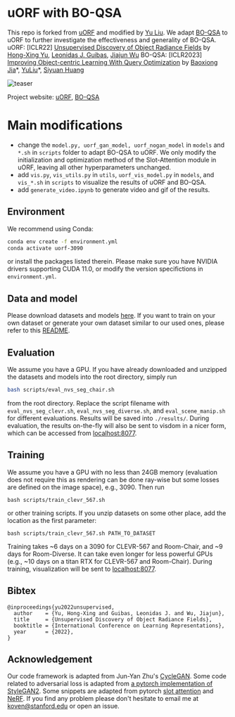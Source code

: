 # uORF with BO-QSA
This repo is forked from [uORF](https://github.com/KovenYu/uORF) and modified by [Yu Liu](https://yuliu-ly.github.io). We adapt [BO-QSA](https://github.com/YuLiu-LY/BO-QSA) to uORF to further investigate the effectiveness and generality of BO-QSA.
uORF: [ICLR22] [Unsupervised Discovery of Object Radiance Fields](https://arxiv.org/abs/2107.07905) by [Hong-Xing Yu](https://kovenyu.com), [Leonidas J. Guibas](https://geometry.stanford.edu/member/guibas/), [Jiajun Wu](https://jiajunwu.com/) 
BO-QSA: [ICLR2023] [Improving Object-centric Learning With Query Optimization](http://arxiv.org/abs/2210.08990) by [Baoxiong Jia](https://buzz-beater.github.io/)\*, [YuLiu](https://yuliu-ly.github.io)\*, [Siyuan Huang](https://siyuanhuang.com/)

![teaser](teaser.gif)

Project website: [uORF](https://kovenyu.com/uorf), [BO-QSA](https://bo-qsa.github.io)

# Main modifications
- change the `model.py, uorf_gan_model, uorf_nogan_model` in `models` and `*.sh` in `scripts` folder to adapt BO-QSA to uORF. We only modify the initialization and optimization method of the Slot-Attention module in uORF, leaving all other hyperparameters unchanged.
- add `vis.py`, `vis_utils.py` in `utils`, `uorf_vis_model.py` in `models`, and `vis_*.sh` in `scripts` to visualize the results of uORF and BO-QSA.
- add `generate_video.ipynb` to generate video and gif of the results.

## Environment
We recommend using Conda:
```sh
conda env create -f environment.yml
conda activate uorf-3090
```
or install the packages listed therein. Please make sure you have NVIDIA drivers supporting CUDA 11.0, or modify the version specifictions in `environment.yml`.

## Data and model
Please download datasets and models [here](https://office365stanford-my.sharepoint.com/:f:/g/personal/koven_stanford_edu/Et9SOVcOxOdHilaqfq4Y3PsBsiPGW6NGdbMd2i3tRSB5Dg?e=WRrXIh).
If you want to train on your own dataset or generate your own dataset similar to our used ones, please refer to this [README](data/README.md).

## Evaluation
We assume you have a GPU.
If you have already downloaded and unzipped the datasets and models into the root directory,
simply run
```sh
bash scripts/eval_nvs_seg_chair.sh
```
from the root directory. Replace the script filename with `eval_nvs_seg_clevr.sh`, `eval_nvs_seg_diverse.sh`,
and `eval_scene_manip.sh` for different evaluations. Results will be saved into `./results/`.
During evaluation, the results on-the-fly will also be sent to visdom in a nicer form, which can be accessed from
[localhost:8077](http://localhost:8077).

## Training
We assume you have a GPU with no less than 24GB memory (evaluation does not require this as rendering can be done ray-wise but some losses are defined on the image space),
e.g., 3090. Then run
```shell
bash scripts/train_clevr_567.sh
```
or other training scripts. If you unzip datasets on some other place, add the location as the first parameter:
```shell
bash scripts/train_clevr_567.sh PATH_TO_DATASET
```
Training takes ~6 days on a 3090 for CLEVR-567 and Room-Chair, and ~9 days for Room-Diverse.
It can take even longer for less powerful GPUs (e.g., ~10 days on a titan RTX for CLEVR-567 and Room-Chair).
During training, visualization will be sent to [localhost:8077](http://localhost:8077).

## Bibtex
```
@inproceedings{yu2022unsupervised,
  author    = {Yu, Hong-Xing and Guibas, Leonidas J. and Wu, Jiajun},
  title     = {Unsupervised Discovery of Object Radiance Fields},
  booktitle = {International Conference on Learning Representations},
  year      = {2022},
}
```

## Acknowledgement
Our code framework is adapted from Jun-Yan Zhu's [CycleGAN](https://github.com/junyanz/pytorch-CycleGAN-and-pix2pix).
Some code related to adversarial loss is adapted from [a pytorch implementation of StyleGAN2](https://github.com/rosinality/stylegan2-pytorch).
Some snippets are adapted from pytorch [slot attention](https://github.com/lucidrains/slot-attention) and [NeRF](https://github.com/yenchenlin/nerf-pytorch).
If you find any problem please don't hesitate to email me at koven@stanford.edu or open an issue.
